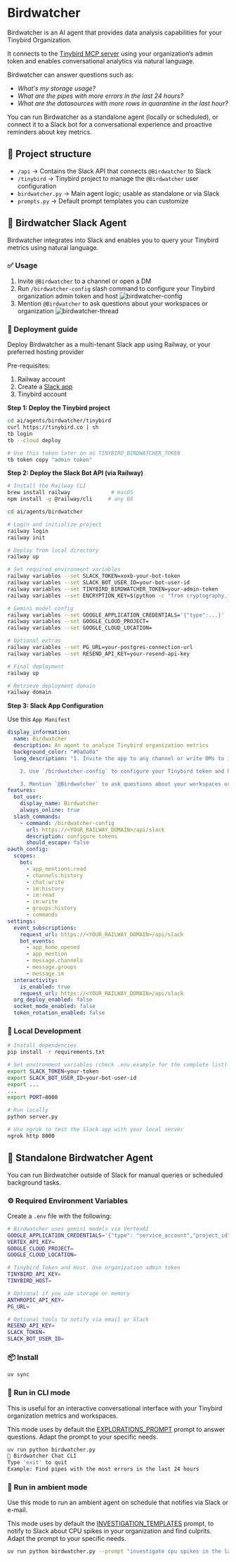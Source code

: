 # Birdwatcher

Birdwatcher is an AI agent that provides data analysis capabilities for your Tinybird Organization.

It connects to the [Tinybird MCP server](https://www.tinybird.co/docs/forward/work-with-data/mcp) using your organization’s admin token and enables conversational analytics via natural language.

Birdwatcher can answer questions such as:
- _What's my storage usage?_
- _What are the pipes with more errors in the last 24 hours?_
- _What are the datasources with more rows in quarantine in the last hour?_

You can run Birdwatcher as a standalone agent (locally or scheduled), or connect it to a Slack bot for a conversational experience and proactive reminders about key metrics.

## 📂 Project structure

- `/api` -> Contains the Slack API that connects `@Birdwatcher` to Slack
- `/tinybird` -> Tinybird project to manage the `@Birdwatcher` user configuration
- `birdwatcher.py` -> Main agent logic; usable as standalone or via Slack
- `prompts.py` -> Default prompt templates you can customize

## 💭 Birdwatcher Slack Agent

Birdwatcher integrates into Slack and enables you to query your Tinybird metrics using natural language.

### ✅ Usage

1. Invite `@Birdwatcher` to a channel or open a DM
2. Run `/birdwatcher-config` slash command to configure your Tinybird organization admin token and host
![birdwatcher-config](./birdwatcher-config.png)
3. Mention `@Birdwatcher` to ask questions about your workspaces or organization
![birdwatcher-thread](./birdwatcher-thread.png)



### 🚀 Deployment guide

Deploy Birdwatcher as a multi-tenant Slack app using Railway, or your preferred hosting provider

Pre-requisites:
1. Railway account
2. Create a [Slack app](https://api.slack.com/apps)
3. Tinybird account

**Step 1: Deploy the Tinybird project**

```bash
cd ai/agents/birdwatcher/tinybird
curl https://tinybird.co | sh
tb login
tb --cloud deploy

# Use this token later on as TINYBIRD_BIRDWATCHER_TOKEN
tb token copy "admin token"
```

**Step 2: Deploy the Slack Bot API (via Railway)**

```bash
# Install the Railway CLI
brew install railway             # macOS
npm install -g @railway/cli     # any OS

cd ai/agents/birdwatcher

# Login and initialize project
railway login
railway init

# Deploy from local directory
railway up

# Set required environment variables
railway variables --set SLACK_TOKEN=xoxb-your-bot-token
railway variables --set SLACK_BOT_USER_ID=your-bot-user-id
railway variables --set TINYBIRD_BIRDWATCHER_TOKEN=your-admin-token
railway variables --set ENCRYPTION_KEY=$(python -c "from cryptography.fernet import Fernet; print(Fernet.generate_key().decode())")

# Gemini model config
railway variables --set GOOGLE_APPLICATION_CREDENTIALS='{"type":...}'  # Full JSON
railway variables --set GOOGLE_CLOUD_PROJECT=
railway variables --set GOOGLE_CLOUD_LOCATION=

# Optional extras
railway variables --set PG_URL=your-postgres-connection-url
railway variables --set RESEND_API_KEY=your-resend-api-key

# Final deployment
railway up

# Retrieve deployment domain
railway domain
```

**Step 3: Slack App Configuration**

Use this `App Manifest`

```yaml
display_information:
  name: Birdwatcher
  description: An agent to analyze Tinybird organization metrics
  background_color: "#0a0a0a"
  long_description: "1. Invite the app to any channel or write DMs to it\r

    2. Use `/birdwatcher-config` to configure your Tinybird token and host\r

    3. Mention `@Birdwatcher` to ask questions about your workspaces or organization"
features:
  bot_user:
    display_name: Birdwatcher
    always_online: true
  slash_commands:
    - command: /birdwatcher-config
      url: https://<YOUR_RAILWAY_DOMAIN>/api/slack
      description: configure tokens
      should_escape: false
oauth_config:
  scopes:
    bot:
      - app_mentions:read
      - channels:history
      - chat:write
      - im:history
      - im:read
      - im:write
      - groups:history
      - commands
settings:
  event_subscriptions:
    request_url: https://<YOUR_RAILWAY_DOMAIN>/api/slack
    bot_events:
      - app_home_opened
      - app_mention
      - message.channels
      - message.groups
      - message.im
  interactivity:
    is_enabled: true
    request_url: https://<YOUR_RAILWAY_DOMAIN>/api/slack
  org_deploy_enabled: false
  socket_mode_enabled: false
  token_rotation_enabled: false
```

### 🧪 Local Development

```bash
# Install dependencies
pip install -r requirements.txt

# Set environment variables (check .env.example for the complete list)
export SLACK_TOKEN=your-token
export SLACK_BOT_USER_ID=your-bot-user-id
export ...
...
export PORT=8000

# Run locally
python server.py

# Use ngrok to test the Slack app with your local server
ngrok http 8000
```

## 🔁 Standalone Birdwatcher Agent

You can run Birdwatcher outside of Slack for manual queries or scheduled background tasks.

### ⚙️ Required Environment Variables

Create a `.env` file with the following:

```bash
# Birdwatcher uses gemini models via VertexAI
GOOGLE_APPLICATION_CREDENTIALS='{"type": "service_account","project_id": ...}'
VERTEX_API_KEY=
GOOGLE_CLOUD_PROJECT=
GOOGLE_CLOUD_LOCATION=

# Tinybird Token and Host. Use organization admin token
TINYBIRD_API_KEY=
TINYBIRD_HOST=

# Optional if you use storage or memory
ANTHROPIC_API_KEY=
PG_URL=

# Optional tools to notify via email or Slack
RESEND_API_KEY=
SLACK_TOKEN=
SLACK_BOT_USER_ID=
```

### 📦 Install

```bash
uv sync
```

### 💬 Run in CLI mode

This is useful for an interactive conversational interface with your Tinybird organization metrics and workspaces.

This mode uses by default the [EXPLORATIONS_PROMPT](https://github.com/tinybirdco/ai/blob/02d1c9994bd647a9dc4e962bcd382d3651abf017/agents/birdwatcher/prompts.py#L24) prompt to answer questions. Adapt the prompt to your specific needs.

```sh
uv run python birdwatcher.py
🤖 Birdwatcher Chat CLI
Type 'exit' to quit
Example: Find pipes with the most errors in the last 24 hours
```

### 🔁 Run in ambient mode

Use this mode to run an ambient agent on schedule that notifies via Slack or e-mail.

This mode uses by default the [INVESTIGATION_TEMPLATES](https://github.com/tinybirdco/ai/blob/02d1c9994bd647a9dc4e962bcd382d3651abf017/agents/birdwatcher/prompts.py#L54) prompt, to notify to Slack about CPU spikes in your organization and find culprits. Adapt the prompt to your specific needs.

```sh
uv run python birdwatcher.py --prompt "investigate cpu spikes in the last day and notify to #tmp-birdwatcher Slack channel"
```
